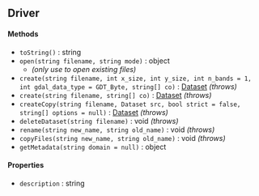 ## Driver

#### Methods

- `toString()` : string
- `open(string filename, string mode)` : object
    + *(only use to open existing files)*
- `create(string filename, int x_size, int y_size, int n_bands = 1, int gdal_data_type = GDT_Byte, string[] co)` : [Dataset](dataset.md) *(throws)*
- `create(string filename, string[] co)` : [Dataset](dataset.md) *(throws)*
- `createCopy(string filename, Dataset src, bool strict = false, string[] options = null)` : [Dataset](dataset.md) *(throws)*
- `deleteDataset(string filename)` : void *(throws)*
- `rename(string new_name, string old_name)` : void *(throws)*
- `copyFiles(string new_name, string old_name)` : void *(throws)*
- `getMetadata(string domain = null)` : object

#### Properties

- `description` : string